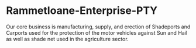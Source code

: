 # Rammetloane-Enterprise-PTY
Our core business is manufacturing, supply, and erection of Shadeports and                 Carports used for the protection of the motor vehicles against Sun and Hail as well as shade net used in the agriculture sector.
